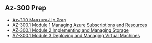 ## Az-300 Prep
* [Az-300 Measure-Up Prep](https://github.com/SmithMMTK/home/blob/master/Az-300/measureupprep.md)
* [AZ-300.1 Module 1 Managing Azure Subscriptions and Resources](https://github.com/SmithMMTK/home/blob/master/Az-300/AZ-300.1-M1-Managing-Azure-Subscriptions-and-Resources.md)
* [AZ-300.1 Module 2 Implementing and Managing Storage](https://github.com/SmithMMTK/home/blob/master/Az-300/AZ-300.1-M2-Implementing-and-Managing-Storage.md)
* [AZ-300.1 Module 3 Deploying and Managing Virtual Machines](https://github.com/SmithMMTK/home/blob/master/Az-300/AZ-300.1-M3-Deploying-and-Managing-Virtual-Machines.md)

